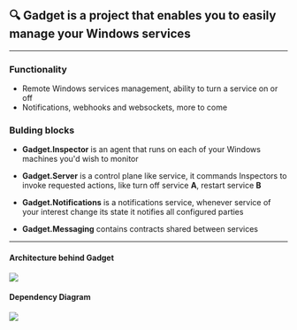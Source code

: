 ## 🔍 Gadget is a project that enables you to easily manage your Windows services
---
### Functionality
* Remote Windows services management, ability to turn a service on or off
* Notifications, webhooks and websockets, more to come

### Bulding blocks
- **Gadget.Inspector** is an agent that runs on each of your Windows machines you'd wish to monitor

- **Gadget.Server** is a control plane like service, it commands Inspectors to invoke requested actions, like turn off service **A**, restart service **B**

- **Gadget.Notifications** is a notifications service, whenever service of your interest change its state it notifies all configured parties

- **Gadget.Messaging** contains contracts shared between services 
---
#### Architecture behind Gadget
![](https://i.imgur.com/dEuEPRc.png)

#### Dependency Diagram
![](https://i.imgur.com/kTpGly9.png)
